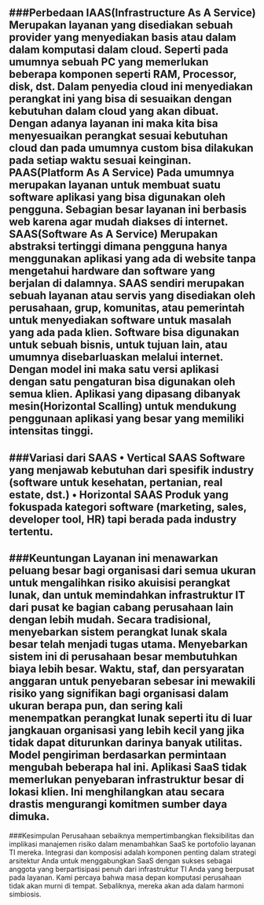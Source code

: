 ###Perbedaan
IAAS(Infrastructure As A Service)
Merupakan layanan yang disediakan sebuah provider yang menyediakan basis atau dalam dalam komputasi dalam cloud. Seperti pada umumnya sebuah PC yang memerlukan beberapa komponen seperti RAM, Processor, disk, dst. Dalam penyedia cloud ini menyediakan perangkat ini yang bisa di sesuaikan dengan kebutuhan dalam cloud yang akan dibuat. Dengan adanya layanan ini maka kita bisa menyesuaikan perangkat sesuai kebutuhan cloud dan pada umumnya custom bisa dilakukan pada setiap waktu sesuai keinginan.
PAAS(Platform As A Service)
Pada umumnya merupakan layanan untuk membuat suatu software aplikasi yang bisa digunakan oleh pengguna. Sebagian besar layanan ini berbasis web karena agar mudah diakses di internet. 
SAAS(Software As A Service)
Merupakan abstraksi tertinggi dimana pengguna hanya menggunakan aplikasi yang ada di website tanpa mengetahui hardware dan software yang berjalan di dalamnya. SAAS sendiri merupakan sebuah layanan atau servis yang disediakan oleh perusahaan, grup, komunitas, atau pemerintah untuk menyediakan software untuk masalah yang ada pada klien. Software bisa digunakan untuk sebuah bisnis, untuk tujuan lain, atau umumnya disebarluaskan melalui internet.
Dengan model ini maka satu versi aplikasi dengan satu pengaturan bisa digunakan oleh semua klien. Aplikasi yang dipasang dibanyak mesin(Horizontal Scalling) untuk mendukung penggunaan aplikasi yang besar yang memiliki intensitas tinggi.
---
###Variasi dari SAAS
•	Vertical SAAS
Software yang menjawab kebutuhan dari spesifik industry (software untuk kesehatan, pertanian, real estate, dst.)
•	Horizontal SAAS
Produk yang fokuspada kategori software (marketing, sales, developer tool, HR) tapi berada pada industry tertentu.
---
###Keuntungan
Layanan ini menawarkan peluang besar bagi organisasi dari semua ukuran untuk mengalihkan risiko akuisisi perangkat lunak, dan untuk memindahkan infrastruktur IT dari pusat ke bagian cabang perusahaan lain dengan lebih mudah. Secara tradisional, menyebarkan sistem perangkat lunak skala besar telah menjadi tugas utama. Menyebarkan sistem ini di perusahaan besar membutuhkan biaya lebih besar. Waktu, staf, dan persyaratan anggaran untuk penyebaran sebesar ini mewakili risiko yang signifikan bagi organisasi dalam ukuran berapa pun, dan sering kali menempatkan perangkat lunak seperti itu di luar jangkauan organisasi yang lebih kecil yang jika tidak dapat diturunkan darinya banyak utilitas. Model pengiriman berdasarkan permintaan mengubah beberapa hal ini. Aplikasi SaaS tidak memerlukan penyebaran infrastruktur besar di lokasi klien. Ini menghilangkan atau secara drastis mengurangi komitmen sumber daya dimuka.
---
###Kesimpulan
Perusahaan sebaiknya mempertimbangkan fleksibilitas dan implikasi manajemen risiko dalam menambahkan SaaS ke portofolio layanan TI mereka. Integrasi dan komposisi adalah komponen penting dalam strategi arsitektur Anda untuk menggabungkan SaaS dengan sukses sebagai anggota yang berpartisipasi penuh dari infrastruktur TI Anda yang berpusat pada layanan. Kami percaya bahwa masa depan komputasi perusahaan tidak akan murni di tempat. Sebaliknya, mereka akan ada dalam harmoni simbiosis.
